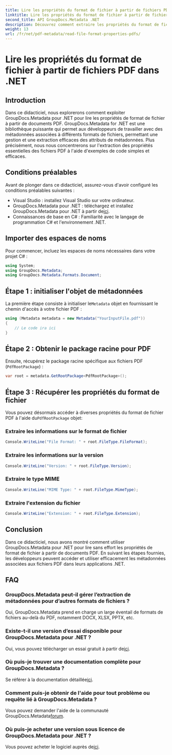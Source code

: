 ```yaml
---
title: Lire les propriétés du format de fichier à partir de fichiers PDF dans .NET
linktitle: Lire les propriétés du format de fichier à partir de fichiers PDF dans .NET
second_title: API GroupDocs.Metadata .NET
description: Découvrez comment extraire les propriétés du format de fichier PDF à l’aide de GroupDocs.Metadata pour .NET. Plongez dans la gestion des métadonnées avec un simple C#.
weight: 13
url: /fr/net/pdf-metadata/read-file-format-properties-pdfs/
---
```


# Lire les propriétés du format de fichier à partir de fichiers PDF dans .NET

## Introduction
Dans ce didacticiel, nous explorerons comment exploiter GroupDocs.Metadata pour .NET pour lire les propriétés de format de fichier à partir de documents PDF. GroupDocs.Metadata for .NET est une bibliothèque puissante qui permet aux développeurs de travailler avec des métadonnées associées à différents formats de fichiers, permettant une gestion et une extraction efficaces des attributs de métadonnées. Plus précisément, nous nous concentrerons sur l'extraction des propriétés essentielles des fichiers PDF à l'aide d'exemples de code simples et efficaces.
## Conditions préalables
Avant de plonger dans ce didacticiel, assurez-vous d'avoir configuré les conditions préalables suivantes :
- Visual Studio : installez Visual Studio sur votre ordinateur.
-  GroupDocs.Metadata pour .NET : téléchargez et installez GroupDocs.Metadata pour .NET à partir de[ici](https://releases.groupdocs.com/metadata/net/).
- Connaissances de base en C# : Familiarité avec le langage de programmation C# et l'environnement .NET.

## Importer des espaces de noms
Pour commencer, incluez les espaces de noms nécessaires dans votre projet C# :
```csharp
using System;
using GroupDocs.Metadata;
using GroupDocs.Metadata.Formats.Document;
```
## Étape 1 : initialiser l'objet de métadonnées
 La première étape consiste à initialiser le`Metadata` objet en fournissant le chemin d'accès à votre fichier PDF :
```csharp
using (Metadata metadata = new Metadata("YourInputFile.pdf"))
{
    // Le code ira ici
}
```
## Étape 2 : Obtenir le package racine pour PDF
Ensuite, récupérez le package racine spécifique aux fichiers PDF (`PdfRootPackage`) :
```csharp
var root = metadata.GetRootPackage<PdfRootPackage>();
```
## Étape 3 : Récupérer les propriétés du format de fichier
 Vous pouvez désormais accéder à diverses propriétés du format de fichier PDF à l'aide du`PdfRootPackage` objet:
### Extraire les informations sur le format de fichier
```csharp
Console.WriteLine("File Format: " + root.FileType.FileFormat);
```
### Extraire les informations sur la version
```csharp
Console.WriteLine("Version: " + root.FileType.Version);
```
### Extraire le type MIME
```csharp
Console.WriteLine("MIME Type: " + root.FileType.MimeType);
```
### Extraire l'extension du fichier
```csharp
Console.WriteLine("Extension: " + root.FileType.Extension);
```

## Conclusion
Dans ce didacticiel, nous avons montré comment utiliser GroupDocs.Metadata pour .NET pour lire sans effort les propriétés de format de fichier à partir de documents PDF. En suivant les étapes fournies, les développeurs peuvent accéder et utiliser efficacement les métadonnées associées aux fichiers PDF dans leurs applications .NET.

## FAQ
### GroupDocs.Metadata peut-il gérer l’extraction de métadonnées pour d’autres formats de fichiers ?
Oui, GroupDocs.Metadata prend en charge un large éventail de formats de fichiers au-delà du PDF, notamment DOCX, XLSX, PPTX, etc.
### Existe-t-il une version d’essai disponible pour GroupDocs.Metadata pour .NET ?
 Oui, vous pouvez télécharger un essai gratuit à partir de[ici](https://releases.groupdocs.com/).
### Où puis-je trouver une documentation complète pour GroupDocs.Metadata ?
 Se référer à la documentation détaillée[ici](https://tutorials.groupdocs.com/metadata/net/).
### Comment puis-je obtenir de l'aide pour tout problème ou requête lié à GroupDocs.Metadata ?
 Vous pouvez demander l'aide de la communauté GroupDocs.Metadata[forum](https://forum.groupdocs.com/c/metadata/14).
### Où puis-je acheter une version sous licence de GroupDocs.Metadata pour .NET ?
 Vous pouvez acheter le logiciel auprès de[ici](https://purchase.groupdocs.com/buy).